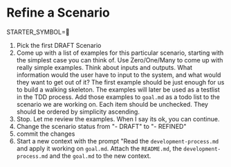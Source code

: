 # Refine a Scenario

STARTER_SYMBOL=📝

1. Pick the first DRAFT Scenario
1. Come up with a list of examples for this particular scenario, starting with the simplest case you can think of. Use Zero/One/Many to come up with really simple examples. Think about inputs and outputs. What information would the user have to input to the system, and what would they want to get out of it? The first example should be just enough for us to build a walking skeleton. The examples will later be used as a testlist in the TDD process. Add those examples to `goal.md` as a todo list to the scenario we are working on. Each item should be unchecked. They should be ordered by simplicity ascending.
1. Stop. Let me review the examples. When I say its ok, you can continue. 
1. Change the scenario status from "- DRAFT" to "- REFINED"
1. commit the changes
1. Start a new context with the prompt "Read the `development-process.md` and apply it working on `goal.md`. Attach the `README.md`, the `development-process.md` and the `goal.md` to the new context. 